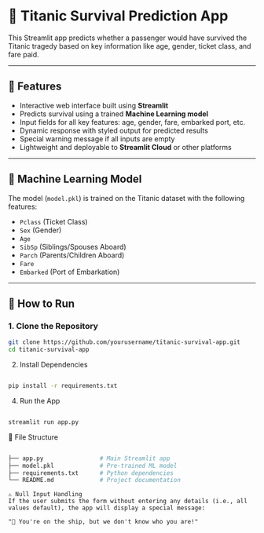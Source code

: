 # 🚢 Titanic Survival Prediction App

This Streamlit app predicts whether a passenger would have survived the Titanic tragedy based on key information like age, gender, ticket class, and fare paid.

---

## 📌 Features

- Interactive web interface built using **Streamlit**
- Predicts survival using a trained **Machine Learning model**
- Input fields for all key features: age, gender, fare, embarked port, etc.
- Dynamic response with styled output for predicted results
- Special warning message if all inputs are empty
- Lightweight and deployable to **Streamlit Cloud** or other platforms

---

## 🧠 Machine Learning Model

The model (`model.pkl`) is trained on the Titanic dataset with the following features:
- `Pclass` (Ticket Class)
- `Sex` (Gender)
- `Age`
- `SibSp` (Siblings/Spouses Aboard)
- `Parch` (Parents/Children Aboard)
- `Fare`
- `Embarked` (Port of Embarkation)

---

## 🚀 How to Run

### 1. Clone the Repository

```bash
git clone https://github.com/yourusername/titanic-survival-app.git
cd titanic-survival-app
```
2. Install Dependencies
```bash

pip install -r requirements.txt
```
4. Run the App
```bash

streamlit run app.py
```
📁 File Structure
```bash

├── app.py                # Main Streamlit app
├── model.pkl             # Pre-trained ML model
├── requirements.txt      # Python dependencies
└── README.md             # Project documentation
```
```
⚠️ Null Input Handling
If the user submits the form without entering any details (i.e., all values default), the app will display a special message:

"🚢 You're on the ship, but we don't know who you are!"
